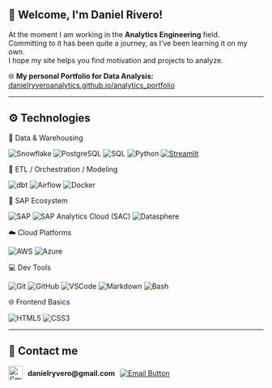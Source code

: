 
## 👋 Welcome, I'm **Daniel Rivero**!

At the moment I am working in the **Analytics Engineering** field.  
Committing to it has been quite a journey, as I’ve been learning it on my own.  
I hope my site helps you find motivation and projects to analyze.

🌐 **My personal Portfolio for Data Analysis:**  
[danielryveroanalytics.github.io/analytics_portfolio](https://danielryvero.github.io/analytics_portfolio/)

---

## ⚙️ Technologies

🧠 Data & Warehousing

![Snowflake](https://img.shields.io/badge/Snowflake-29B5E8?style=for-the-badge&logo=snowflake&logoColor=white)
![PostgreSQL](https://img.shields.io/badge/PostgreSQL-336791?style=for-the-badge&logo=postgresql&logoColor=white)
![SQL](https://img.shields.io/badge/SQL-4479A1?style=for-the-badge&logo=sqlite&logoColor=white)
![Python](https://img.shields.io/badge/Python-3776AB?style=for-the-badge&logo=python&logoColor=white)
[![Streamlit](https://img.shields.io/badge/Streamlit-gray?style=for-the-badge&logo=streamlit&logoColor=red)](https://streamlit.io)


🔄 ETL / Orchestration / Modeling


![dbt](https://img.shields.io/badge/dbt-FF694B?style=for-the-badge&logo=dbt&logoColor=white)
![Airflow](https://img.shields.io/badge/Airflow-017CEE?style=for-the-badge&logo=apacheairflow&logoColor=white)
![Docker](https://img.shields.io/badge/Docker-2496ED?style=for-the-badge&logo=docker&logoColor=white)


🧩 SAP Ecosystem

![SAP](https://img.shields.io/badge/SAP%20ECC-0FAAFF?style=for-the-badge&logo=sap&logoColor=white)
![SAP Analytics Cloud (SAC)](https://img.shields.io/badge/SAP%20Analytics%20Cloud-002E5D?style=for-the-badge&logo=sap&logoColor=white)
![Datasphere](https://img.shields.io/badge/SAP%20Datasphere-002E5D?style=for-the-badge&logo=sap&logoColor=white)

☁️ Cloud Platforms

![AWS](https://img.shields.io/badge/AWS-232F3E?style=for-the-badge&logo=amazonaws&logoColor=white)
![Azure](https://img.shields.io/badge/Azure-0078D4?style=for-the-badge&logo=microsoftazure&logoColor=white)


💻 Dev Tools

![Git](https://img.shields.io/badge/Git-F05032?style=for-the-badge&logo=git&logoColor=white)
![GitHub](https://img.shields.io/badge/GitHub-181717?style=for-the-badge&logo=github&logoColor=white)
![VSCode](https://img.shields.io/badge/VS%20Code-007ACC?style=for-the-badge&logo=visualstudiocode&logoColor=white)
![Markdown](https://img.shields.io/badge/Markdown-ADD8E6?style=for-the-badge&logo=markdown&logoColor=white)
![Bash](https://img.shields.io/badge/Bash-000000?style=for-the-badge&logo=gnubash&logoColor=white)


🌐 Frontend Basics

![HTML5](https://img.shields.io/badge/HTML5-E34F26?style=for-the-badge&logo=html5&logoColor=white)
![CSS3](https://img.shields.io/badge/CSS3-1572B6?style=for-the-badge&logo=css3&logoColor=white)

---

## 📧 Contact me

<p align="left" style="display: flex; align-items: center; gap: 10px;">
  <img src="https://cdn.jsdelivr.net/gh/devicons/devicon/icons/google/google-original.svg" alt="Gmail Icon" width="28" height="28" />
  <span><strong>danielryvero@gmail.com</strong></span>
  <a href="mailto: danielryvero@gmail.com">
    <img src="https://img.shields.io/badge/-Email-D14836?style=for-the-badge&color=D14836" alt="Email Button" />
  </a>
</p>
